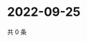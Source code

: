 # 2022-09-25

共 0 条

<!-- BEGIN WEIBO -->
<!-- 最后更新时间 Sun Sep 25 2022 23:18:35 GMT+0800 (China Standard Time) -->

<!-- END WEIBO -->
